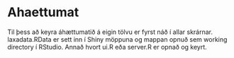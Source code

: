 # Ahaettumat

Til þess að keyra áhættumatið á eigin tölvu er fyrst náð í allar skrárnar.
laxadata.RData er sett inn í Shiny möppuna og mappan opnuð sem working directory í RStudio.
Annað hvort ui.R eða server.R er opnað og keyrt.
